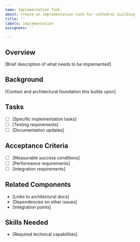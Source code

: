 ```yaml
---
name: Implementation Task
about: Create an implementation task for cathedral building
title: ''
labels: implementation
assignees: ''

---
```


## Overview
[Brief description of what needs to be implemented]

## Background
[Context and architectural foundation this builds upon]

## Tasks
- [ ] [Specific implementation tasks]
- [ ] [Testing requirements]
- [ ] [Documentation updates]

## Acceptance Criteria
- [ ] [Measurable success conditions]
- [ ] [Performance requirements]
- [ ] [Integration requirements]

## Related Components
- [Links to architectural docs]
- [Dependencies on other issues]
- [Integration points]

## Skills Needed
- [Required technical capabilities]
